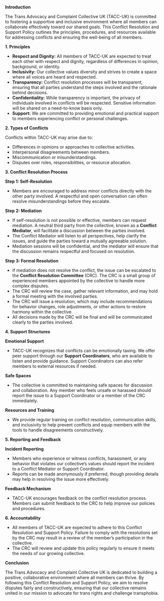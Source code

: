 **Introduction**

The Trans Advocacy and Complaint Collective UK (TACC-UK) is committed to fostering a supportive and inclusive environment where all members can collaborate effectively toward our shared goals. This Conflict Resolution and Support Policy outlines the principles, procedures, and resources available for addressing conflicts and ensuring the well-being of all members.

**1\. Principles**

* **Respect and Dignity:** All members of TACC-UK are expected to treat each other with respect and dignity, regardless of differences in opinion, background, or identity.  
* **Inclusivity:** Our collective values diversity and strives to create a space where all voices are heard and respected.  
* **Transparency:** Conflict resolution processes will be transparent, ensuring that all parties understand the steps involved and the rationale behind decisions.  
* **Confidentiality:** While transparency is important, the privacy of individuals involved in conflicts will be respected. Sensitive information will be shared on a need-to-know basis only.  
* **Support:** We are committed to providing emotional and practical support to members experiencing conflict or personal challenges.

**2\. Types of Conflicts**

Conflicts within TACC-UK may arise due to:

* Differences in opinions or approaches to collective activities.  
* Interpersonal disagreements between members.  
* Miscommunication or misunderstandings.  
* Disputes over roles, responsibilities, or resource allocation.

**3\. Conflict Resolution Process**

**Step 1: Self-Resolution**

* Members are encouraged to address minor conflicts directly with the other party involved. A respectful and open conversation can often resolve misunderstandings before they escalate.

**Step 2: Mediation**

* If self-resolution is not possible or effective, members can request mediation. A neutral third party from the collective, known as a **Conflict Mediator**, will facilitate a discussion between the parties involved.  
* The Conflict Mediator will listen to all perspectives, help clarify the issues, and guide the parties toward a mutually agreeable solution.  
* Mediation sessions will be confidential, and the mediator will ensure that the discussion remains respectful and focused on resolution.

**Step 3: Formal Resolution**

* If mediation does not resolve the conflict, the issue can be escalated to the **Conflict Resolution Committee** (CRC). The CRC is a small group of experienced members appointed by the collective to handle more complex disputes.  
* The CRC will review the case, gather relevant information, and may hold a formal meeting with the involved parties.  
* The CRC will issue a resolution, which may include recommendations for behavior changes, role adjustments, or other actions to restore harmony within the collective.  
* All decisions made by the CRC will be final and will be communicated clearly to the parties involved.

**4\. Support Structures**

**Emotional Support**

* TACC-UK recognizes that conflicts can be emotionally taxing. We offer peer support through our **Support Coordinators**, who are available to listen and provide guidance. Support Coordinators can also refer members to external resources if needed.

**Safe Spaces**

* The collective is committed to maintaining safe spaces for discussion and collaboration. Any member who feels unsafe or harassed should report the issue to a Support Coordinator or a member of the CRC immediately.

**Resources and Training**

* We provide regular training on conflict resolution, communication skills, and inclusivity to help prevent conflicts and equip members with the tools to handle disagreements constructively.

**5\. Reporting and Feedback**

**Incident Reporting**

* Members who experience or witness conflicts, harassment, or any behavior that violates our collective’s values should report the incident to a Conflict Mediator or Support Coordinator.  
* Reports can be made anonymously if preferred, though providing details may help in resolving the issue more effectively.

**Feedback Mechanism**

* TACC-UK encourages feedback on the conflict resolution process. Members can submit feedback to the CRC to help improve our policies and procedures.

**6\. Accountability**

* All members of TACC-UK are expected to adhere to this Conflict Resolution and Support Policy. Failure to comply with the resolutions set by the CRC may result in a review of the member’s participation in the collective.  
* The CRC will review and update this policy regularly to ensure it meets the needs of our growing collective.

**Conclusion**

The Trans Advocacy and Complaint Collective UK is dedicated to building a positive, collaborative environment where all members can thrive. By following this Conflict Resolution and Support Policy, we aim to resolve disputes fairly and constructively, ensuring that our collective remains united in our mission to advocate for trans rights and challenge transphobia.

